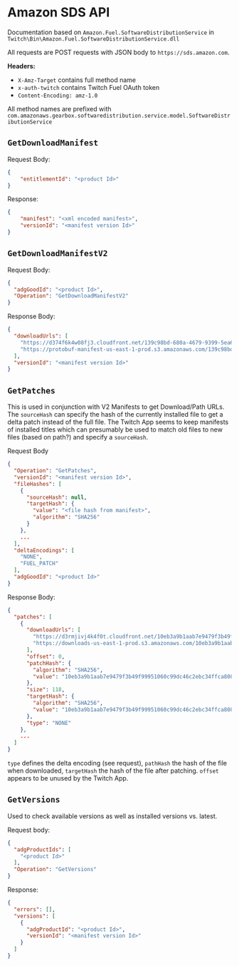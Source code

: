 # Amazon SDS API

Documentation based on `Amazon.Fuel.SoftwareDistributionService` in `Twitch\Bin\Amazon.Fuel.SoftwareDistributionService.dll`

All requests are POST requests with JSON body to `https://sds.amazon.com`.

**Headers:**
* `X-Amz-Target` contains full method name
* `x-auth-twitch` contains Twitch Fuel OAuth token
* `Content-Encoding: amz-1.0`

All method names are prefixed with `com.amazonaws.gearbox.softwaredistribution.service.model.SoftwareDistributionService`

## `GetDownloadManifest`

Request Body:
```json
{
    "entitlementId": "<product Id>"
}
```

Response:
```json
{
    "manifest": "<xml encoded manifest>",
    "versionId": "<manifest version Id>"
}
```

## `GetDownloadManifestV2`

Request Body:
```json
{
  "adgGoodId": "<product Id>",
  "Operation": "GetDownloadManifestV2"
}
```

Response Body:
```json
{
  "downloadUrls": [
    "https://d374f6k4w08fj3.cloudfront.net/139c98bd-680a-4679-9399-5ea6c2c866b7?Expires=1534828868&Signature=...",
    "https://protobuf-manifest-us-east-1-prod.s3.amazonaws.com/139c98bd-680a-4679-9399-5ea6c2c866b7?X-Amz-Algorithm=..."
  ],
  "versionId": "<manifest version Id>"
}
```

## `GetPatches`

This is used in conjunction with V2 Manifests to get Download/Path URLs.
The `sourceHash` can specify the hash of the currently installed file to get a delta patch instead of the full file.
The Twitch App seems to keep manifests of installed titles which can presumably be used to match old files to new files (based on path?) and specify a `sourceHash`.

Request Body
```json
{
  "Operation": "GetPatches",
  "versionId": "<manifest version Id>",
  "fileHashes": [
    {
      "sourceHash": null,
      "targetHash": {
        "value": "<file hash from manifest>",
        "algorithm": "SHA256"
      }
    },
	...
  ],
  "deltaEncodings": [
    "NONE",
    "FUEL_PATCH"
  ],
  "adgGoodId": "<product Id>"
}
```

Response Body:
```json
{
  "patches": [
    {
      "downloadUrls": [
        "https://d3rmjivj4k4f0t.cloudfront.net/10eb3a9b1aab7e9479f3b49f99951060c99dc46c2ebc34ffca808904233ed77c-d7e2194c-adfc-4403-a8ac-83e11db98ad6?Expires=...",
        "https://downloads-us-east-1-prod.s3.amazonaws.com/10eb3a9b1aab7e9479f3b49f99951060c99dc46c2ebc34ffca808904233ed77c-d7e2194c-adfc-4403-a8ac-83e11db98ad6?X-Amz-Algorithm=..."
      ],
      "offset": 0,
      "patchHash": {
        "algorithm": "SHA256",
        "value": "10eb3a9b1aab7e9479f3b49f99951060c99dc46c2ebc34ffca808904233ed77c"
      },
      "size": 118,
      "targetHash": {
        "algorithm": "SHA256",
        "value": "10eb3a9b1aab7e9479f3b49f99951060c99dc46c2ebc34ffca808904233ed77c"
      },
      "type": "NONE"
    },
	...
  ]
}
```

`type` defines the delta encoding (see request), `pathHash` the hash of the file when downloaded, `targetHash` the hash of the file after patching.
`offset` appears to be unused by the Twitch App.

## `GetVersions`

Used to check available versions as well as installed versions vs. latest.

Request body:
```json
{
  "adgProductIds": [
    "<product Id>"
  ],
  "Operation": "GetVersions"
}
```

Response:
```json
{
  "errors": [],
  "versions": [
    {
      "adgProductId": "<product Id>",
      "versionId": "<manifest version Id>"
    }
  ]
}
```
